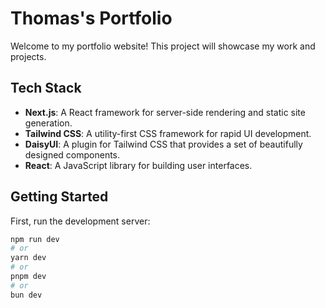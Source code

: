 # Thomas's Portfolio

Welcome to my portfolio website! This project will showcase my work and projects.

## Tech Stack

- **Next.js**: A React framework for server-side rendering and static site generation.
- **Tailwind CSS**: A utility-first CSS framework for rapid UI development.
- **DaisyUI**: A plugin for Tailwind CSS that provides a set of beautifully designed components.
- **React**: A JavaScript library for building user interfaces.

## Getting Started

First, run the development server:

```bash
npm run dev
# or
yarn dev
# or
pnpm dev
# or
bun dev

